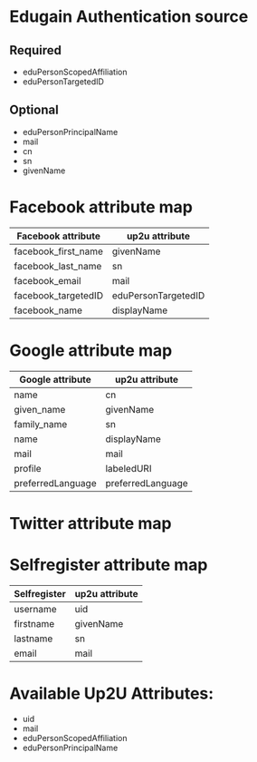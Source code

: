 # Edugain Authentication source
## Required
- eduPersonScopedAffiliation
- eduPersonTargetedID

## Optional
- eduPersonPrincipalName
- mail
- cn
- sn
- givenName


# Facebook attribute map
| Facebook attribute  | up2u attribute      |
|---------------------|---------------------|
| facebook_first_name  | givenName           |
| facebook_last_name  | sn                  |
| facebook_email      | mail                |
| facebook_targetedID | eduPersonTargetedID |
| facebook_name       | displayName         |

# Google attribute map
| Google attribute    | up2u attribute      |
|---------------------|---------------------|
| name                | cn                  |
| given_name          | givenName           |
| family_name         | sn                  |
| name                | displayName         |
| mail                | mail                |
| profile              | labeledURI          |
| preferredLanguage   | preferredLanguage   |

# Twitter attribute map


# Selfregister attribute map
| Selfregister      |  up2u attribute       |
|-------------------|-----------------------|
| username          |  uid                  |  
| firstname          |  givenName            |
| lastname          |  sn                   |
| email             |  mail                 |

# Available Up2U Attributes:

- uid
- mail
- eduPersonScopedAffiliation
- eduPersonPrincipalName
